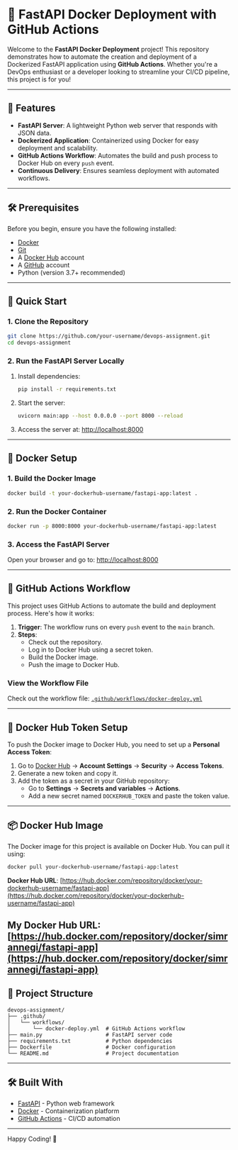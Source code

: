 # 🚀 FastAPI Docker Deployment with GitHub Actions

Welcome to the **FastAPI Docker Deployment** project! This repository demonstrates how to automate the creation and deployment of a Dockerized FastAPI application using **GitHub Actions**. Whether you're a DevOps enthusiast or a developer looking to streamline your CI/CD pipeline, this project is for you!

---

## 🌟 Features

- **FastAPI Server**: A lightweight Python web server that responds with JSON data.
- **Dockerized Application**: Containerized using Docker for easy deployment and scalability.
- **GitHub Actions Workflow**: Automates the build and push process to Docker Hub on every `push` event.
- **Continuous Delivery**: Ensures seamless deployment with automated workflows.

---

## 🛠️ Prerequisites

Before you begin, ensure you have the following installed:

- [Docker](https://www.docker.com/)
- [Git](https://git-scm.com/)
- A [Docker Hub](https://hub.docker.com/) account
- A [GitHub](https://github.com/) account
- Python (version 3.7+ recommended)

---

## 🚀 Quick Start

### 1. Clone the Repository
```bash
git clone https://github.com/your-username/devops-assignment.git
cd devops-assignment
```

### 2. Run the FastAPI Server Locally
1. Install dependencies:
   ```bash
   pip install -r requirements.txt
   ```
2. Start the server:
   ```bash
   uvicorn main:app --host 0.0.0.0 --port 8000 --reload
   ```
3. Access the server at: [http://localhost:8000](http://localhost:8000)

---

## 🐳 Docker Setup

### 1. Build the Docker Image
```bash
docker build -t your-dockerhub-username/fastapi-app:latest .
```

### 2. Run the Docker Container
```bash
docker run -p 8000:8000 your-dockerhub-username/fastapi-app:latest
```

### 3. Access the FastAPI Server
Open your browser and go to: [http://localhost:8000](http://localhost:8000)

---

## 🤖 GitHub Actions Workflow

This project uses GitHub Actions to automate the build and deployment process. Here's how it works:

1. **Trigger**: The workflow runs on every `push` event to the `main` branch.
2. **Steps**:
   - Check out the repository.
   - Log in to Docker Hub using a secret token.
   - Build the Docker image.
   - Push the image to Docker Hub.

### View the Workflow File
Check out the workflow file: [`.github/workflows/docker-deploy.yml`](.github/workflows/docker-deploy.yml)

---

## 🔐 Docker Hub Token Setup

To push the Docker image to Docker Hub, you need to set up a **Personal Access Token**:

1. Go to [Docker Hub](https://hub.docker.com/) → **Account Settings** → **Security** → **Access Tokens**.
2. Generate a new token and copy it.
3. Add the token as a secret in your GitHub repository:
   - Go to **Settings** → **Secrets and variables** → **Actions**.
   - Add a new secret named `DOCKERHUB_TOKEN` and paste the token value.

---

## 📦 Docker Hub Image

The Docker image for this project is available on Docker Hub. You can pull it using:

```bash
docker pull your-dockerhub-username/fastapi-app:latest
```

**Docker Hub URL**: [https://hub.docker.com/repository/docker/your-dockerhub-username/fastapi-app](https://hub.docker.com/repository/docker/your-dockerhub-username/fastapi-app)

**My Docker Hub URL**: [https://hub.docker.com/repository/docker/simrannegi/fastapi-app](https://hub.docker.com/repository/docker/simrannegi/fastapi-app)
---

## 📂 Project Structure

```
devops-assignment/
├── .github/
│   └── workflows/
│       └── docker-deploy.yml  # GitHub Actions workflow
├── main.py                    # FastAPI server code
├── requirements.txt           # Python dependencies
├── Dockerfile                 # Docker configuration
└── README.md                  # Project documentation
```

---

## 🛠️ Built With

- [FastAPI](https://fastapi.tiangolo.com/) - Python web framework
- [Docker](https://www.docker.com/) - Containerization platform
- [GitHub Actions](https://github.com/features/actions) - CI/CD automation

---

Happy Coding! 🎉
